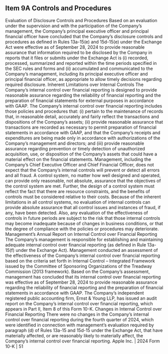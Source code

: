 ## Item 9A Controls and Procedures

Evaluation of Disclosure Controls and Procedures 
 Based on an evaluation under the supervision and with the participation of the Company’s management, the Company’s principal executive officer and principal financial officer have concluded that the Company’s disclosure controls and procedures as defined in Rules 13a-15(e) and 15d-15(e) under the Exchange Act were effective as of September 28, 2024 to provide reasonable assurance that information required to be disclosed by the Company in reports that it files or submits under the Exchange Act is (i) recorded, processed, summarized and reported within the time periods specified in the SEC rules and forms and (ii) accumulated and communicated to the Company’s management, including its principal executive officer and principal financial officer, as appropriate to allow timely decisions regarding required disclosure. 
 Inherent Limitations over Internal Controls 
 The Company’s internal control over financial reporting is designed to provide reasonable assurance regarding the reliability of financial reporting and the preparation of financial statements for external purposes in accordance with GAAP. The Company’s internal control over financial reporting includes those policies and procedures that: 
 (i) pertain to the maintenance of records that, in reasonable detail, accurately and fairly reflect the transactions and dispositions of the Company’s assets; 
 (ii) provide reasonable assurance that transactions are recorded as necessary to permit preparation of financial statements in accordance with GAAP, and that the Company’s receipts and expenditures are being made only in accordance with authorizations of the Company’s management and directors; and 
 (iii) provide reasonable assurance regarding prevention or timely detection of unauthorized acquisition, use, or disposition of the Company’s assets that could have a material effect on the financial statements. 
 Management, including the Company’s Chief Executive Officer and Chief Financial Officer, does not expect that the Company’s internal controls will prevent or detect all errors and all fraud. A control system, no matter how well designed and operated, can provide only reasonable, not absolute, assurance that the objectives of the control system are met. Further, the design of a control system must reflect the fact that there are resource constraints, and the benefits of controls must be considered relative to their costs. Because of the inherent limitations in all control systems, no evaluation of internal controls can provide absolute assurance that all control issues and instances of fraud, if any, have been detected. Also, any evaluation of the effectiveness of controls in future periods are subject to the risk that those internal controls may become inadequate because of changes in business conditions, or that the degree of compliance with the policies or procedures may deteriorate. 
 Management’s Annual Report on Internal Control over Financial Reporting 
 The Company’s management is responsible for establishing and maintaining adequate internal control over financial reporting (as defined in Rule 13a-15(f) under the Exchange Act). Management conducted an assessment of the effectiveness of the Company’s internal control over financial reporting based on the criteria set forth in Internal Control – Integrated Framework issued by the Committee of Sponsoring Organizations of the Treadway Commission (2013 framework). Based on the Company’s assessment, management has concluded that its internal control over financial reporting was effective as of September 28, 2024 to provide reasonable assurance regarding the reliability of financial reporting and the preparation of financial statements in accordance with GAAP. The Company’s independent registered public accounting firm, Ernst & Young LLP, has issued an audit report on the Company’s internal control over financial reporting, which appears in Part II, Item 8 of this Form 10-K. 
 Changes in Internal Control over Financial Reporting 
 There were no changes in the Company’s internal control over financial reporting during the fourth quarter of 2024, which were identified in connection with management’s evaluation required by paragraph (d) of Rules 13a-15 and 15d-15 under the Exchange Act, that have materially affected, or are reasonably likely to materially affect, the Company’s internal control over financial reporting. 
 Apple Inc. | 2024 Form 10-K | 51
